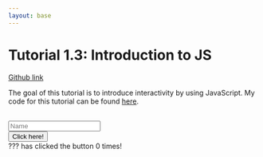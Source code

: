 ```yaml
---
layout: base
---
```


# Tutorial 1.3: Introduction to JS

[Github link](https://github.com/lester-lee/Interactive-Data-Vis-Fall2021/tree/main/units/1_3_intro_to_js)

The goal of this tutorial is to introduce interactivity by using JavaScript. My code for this tutorial can be found [here](./main.js).

<br>
<input type="text" id="Name-input" placeholder="Name">

<br>
<button id="Counter-input">Click here!</button>

<br>
<span id="Name-text">???</span> has clicked the button <span id="Counter-text">0</span> times!

<script src="./main.js"/>
